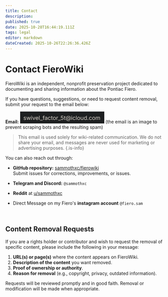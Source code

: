 ```yaml
---
title: Contact
description: 
published: true
date: 2025-10-28T16:44:19.111Z
tags: legal
editor: markdown
dateCreated: 2025-10-26T22:26:36.426Z
---
```


# Contact FieroWiki

FieroWiki is an independent, nonprofit preservation project dedicated to documenting and sharing information about the Pontiac Fiero.

If you have questions, suggestions, or need to request content removal, submit your request to the email below:

**Email:** ![3ma1l.png](assets/3ma1l.png) (the email is an image to prevent scraping bots and the resulting spam)

> This email is used solely for wiki-related communication. We do not share your email, and messages are never used for marketing or advertising purposes.
{.is-info}

You can also reach out through:

- **GitHub repository:** [sammothxc/fierowiki](https://github.com/sammothxc/fierowiki)  
  Submit issues for corrections, improvements, or issues.

- **Telegram and Discord:** `@sammothxc`

- **Reddit** at [u/sammothxc](https://www.reddit.com/message/compose/?to=sammothxc)

- Direct Message on my Fiero's **instagram account** `@fiero.sam`

<br>

## Content Removal Requests

If you are a rights holder or contributor and wish to request the removal of specific content, please include the following in your message:

1. **URL(s) or page(s)** where the content appears on FieroWiki.  
2. **Description of the content** you want removed.  
3. **Proof of ownership or authority**.  
4. **Reason for removal** (e.g., copyright, privacy, outdated information).

Requests will be reviewed promptly and in good faith. Removal or modification will be made when appropriate.
